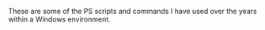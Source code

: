 These are some of the PS scripts and commands I have used over the years within a Windows environment.
